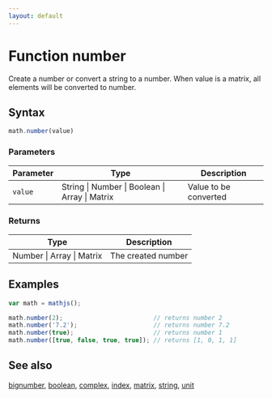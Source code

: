 ```yaml
---
layout: default
---
```


# Function number

Create a number or convert a string to a number.
When value is a matrix, all elements will be converted to number.


## Syntax

```js
math.number(value)
```

### Parameters

Parameter | Type | Description
--------- | ---- | -----------
`value` | String &#124; Number &#124; Boolean &#124; Array &#124; Matrix | Value to be converted

### Returns

Type | Description
---- | -----------
Number &#124; Array &#124; Matrix | The created number


## Examples

```js
var math = mathjs();

math.number(2);                         // returns number 2
math.number('7.2');                     // returns number 7.2
math.number(true);                      // returns number 1
math.number([true, false, true, true]); // returns [1, 0, 1, 1]
```


## See also

[bignumber](bignumber.html),
[boolean](boolean.html),
[complex](complex.html),
[index](index.html),
[matrix](matrix.html),
[string](string.html),
[unit](unit.html)


<!-- Note: This file is automatically generated from source code comments. Changes made in this file will be overridden. -->

